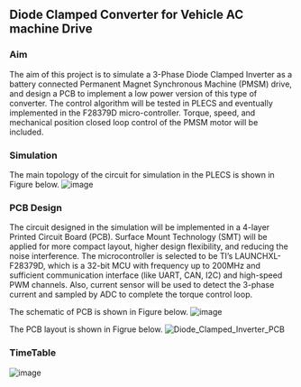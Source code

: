 ## Diode Clamped Converter for Vehicle AC machine Drive

### Aim
The aim of this project is to simulate a 3-Phase Diode Clamped Inverter as a battery connected Permanent Magnet Synchronous Machine (PMSM) drive, and design a PCB to implement a low power version of this type of converter. The control algorithm will be tested in PLECS and eventually implemented in the F28379D micro-controller. Torque, speed, and mechanical position closed loop control of the PMSM motor will be included.

### Simulation
The main topology of the circuit for simulation in the PLECS is shown in Figure below.
![image](https://github.com/ssyps2/PMSM_Motor_FOC/assets/72872247/a4a4ac1a-0cc7-43fa-9447-bb58e6956107)

### PCB Design
The circuit designed in the simulation will be implemented in a 4-layer Printed Circuit Board (PCB). Surface Mount Technology (SMT) will be applied for more compact layout, higher design flexibility, and reducing the noise interference. The microcontroller is selected to be TI’s LAUNCHXL-F28379D, which is a 32-bit MCU with frequency up to 200MHz and sufficient communication interface (like UART, CAN, I2C) and high-speed PWM channels. Also, current sensor will be used to detect the 3-phase current and sampled by ADC to complete the torque control loop.

The schematic of PCB is shown in Figure below.
![image](https://github.com/ssyps2/PMSM_Motor_FOC/assets/72872247/8829c88b-c56e-47d9-93c3-ce57b4e368c4)

The PCB layout is shown in Figrue below.
![Diode_Clamped_Inverter_PCB](https://github.com/ssyps2/PMSM_Motor_FOC/assets/72872247/e8735d69-3d67-4834-b6f5-0b2f14ce8fce)

### TimeTable
![image](https://github.com/ssyps2/PMSM_Motor_FOC/assets/72872247/ddc33e16-4198-4893-84d1-e65fb9a2295d)
